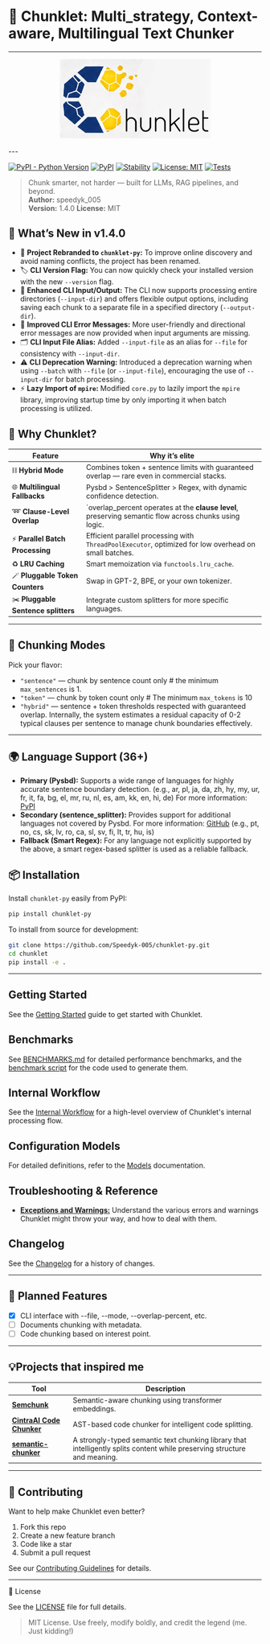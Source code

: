 # 🧩 Chunklet: Multi_strategy, Context-aware, Multilingual Text Chunker

---
<p align="center">
  <img src="https://github.com/speedyk-005/chunklet-py/blob/main/assets/logo.png?raw=true" alt="Chunklet Logo" width="300"/>
</p>
---

[![PyPI - Python Version](https://img.shields.io/pypi/pyversions/chunklet-oy)](https://www.python.org/downloads/)
[![PyPI](https://img.shields.io/pypi/v/chunklet-py)](https://pypi.org/project/chunklet-py)
[![Stability](https://img.shields.io/badge/stability-stable-brightgreen)](https://github.com/Speedyk-005/chunklet-py)
[![License: MIT](https://img.shields.io/badge/License-MIT-yellow.svg)](https://opensource.org/licenses/MIT)
[![Tests](https://img.shields.io/badge/tests-passing-brightgreen)](https://github.com/speedyk-005/chunklet-py/actions)

> Chunk smarter, not harder — built for LLMs, RAG pipelines, and beyond.  
**Author:** speedyk_005  
**Version:** 1.4.0
**License:** MIT

## 📌 What’s New in v1.4.0

- 📛 **Project Rebranded to `chunklet-py`:** To improve online discovery and avoid naming conflicts, the project has been renamed.
- 🏷️ **CLI Version Flag:** You can now quickly check your installed version with the new `--version` flag.
- 📂 **Enhanced CLI Input/Output:** The CLI now supports processing entire directories (`--input-dir`) and offers flexible output options, including saving each chunk to a separate file in a specified directory (`--output-dir`).
- 💬 **Improved CLI Error Messages:** More user-friendly and directional error messages are now provided when input arguments are missing.
- 🗂️ **CLI Input File Alias:** Added `--input-file` as an alias for `--file` for consistency with `--input-dir`.
- ⚠️ **CLI Deprecation Warning:** Introduced a deprecation warning when using `--batch` with `--file` (or `--input-file`), encouraging the use of `--input-dir` for batch processing.
- ⚡ **Lazy Import of `mpire`:** Modified `core.py` to lazily import the `mpire` library, improving startup time by only importing it when batch processing is utilized.


## 🤔 Why Chunklet?

Feature                  | Why it’s elite  
------------------------|----------------
⛓️ **Hybrid Mode**          | Combines token + sentence limits with guaranteed overlap — rare even in commercial stacks.  
🌐 **Multilingual Fallbacks** | Pysbd > SentenceSplitter > Regex, with dynamic confidence detection.  
➿ **Clause-Level Overlap**   | `overlap_percent operates at the **clause level**, preserving semantic flow across chunks using logic.  
⚡ **Parallel Batch Processing** | Efficient parallel processing with `ThreadPoolExecutor`, optimized for low overhead on small batches.  
♻️ **LRU Caching**            | Smart memoization via `functools.lru_cache`.  
🪄 **Pluggable Token Counters** | Swap in GPT-2, BPE, or your own tokenizer.
✂️ **Pluggable Sentence splitters**  | Integrate custom splitters for more specific languages.

---

## 🧩 Chunking Modes

Pick your flavor:

- `"sentence"` — chunk by sentence count only # the minimum `max_sentences` is 1.
- `"token"` — chunk by token count only # The minimum `max_tokens` is 10
- `"hybrid"` — sentence + token thresholds respected with guaranteed overlap. Internally, the system estimates a residual capacity of 0-2 typical clauses per sentence to manage chunk boundaries effectively.  

---

## 🌍 Language Support (36+)

- **Primary (Pysbd):** Supports a wide range of languages for highly accurate sentence boundary detection.
  (e.g., ar, pl, ja, da, zh, hy, my, ur, fr, it, fa, bg, el, mr, ru, nl, es, am, kk, en, hi, de)
  For more information: [PyPI](https://pypi.org/project/pysbd/) 
- **Secondary (sentence_splitter):** Provides support for additional languages not covered by Pysbd.
  For more information: [GitHub](https://github.com/mediacloud/sentence-splitter) 
  (e.g., pt, no, cs, sk, lv, ro, ca, sl, sv, fi, lt, tr, hu, is)
- **Fallback (Smart Regex):** For any language not explicitly supported by the above, a smart regex-based splitter is used as a reliable fallback.

## 📦 Installation

Install `chunklet-py` easily from PyPI:

```bash
pip install chunklet-py
```

To install from source for development:

```bash
git clone https://github.com/Speedyk-005/chunklet-py.git
cd chunklet
pip install -e .
```

---
## Getting Started

See the [Getting Started](https://github.com/speedyk-005/chunklet-py/blob/main/docs/getting-started/index.md) guide to get started with Chunklet.

## Benchmarks

See [BENCHMARKS.md](https://github.com/speedyk-005/chunklet-py/blob/main/BENCHMARKS.md) for detailed performance benchmarks, and the [benchmark script](https://github.com/speedyk-005/chunklet-py/blob/main/benchmark.py) for the code used to generate them.

## Internal Workflow

See the [Internal Workflow](https://github.com/speedyk-005/chunklet-py/blob/main/docs/internal-flow.md) for a high-level overview of Chunklet's internal processing flow.

## Configuration Models

For detailed definitions, refer to the [Models](https://github.com/speedyk-005/chunklet-py/blob/main/docs/models.md) documentation.

## Troubleshooting & Reference

*   [**Exceptions and Warnings:**](https://github.com/speedyk-005/chunklet-py/blob/main/docs/exceptions-and-warnings.md) Understand the various errors and warnings Chunklet might throw your way, and how to deal with them.

## Changelog

See the [Changelog](https://github.com/speedyk-005/chunklet-py/blob/main/CHANGELOG.md) for a history of changes.

---

## 🧪 Planned Features

- [x] CLI interface with --file, --mode, --overlap-percent, etc.
- [ ] Documents chunking with metadata.
- [ ] Code chunking based on interest point.

---

## 💡Projects that inspired me

| Tool                      | Description                                                                                      |
|---------------------------|--------------------------------------------------------------------------------------------------|
| [**Semchunk**](https://github.com/cocktailpeanut/semchunk)  | Semantic-aware chunking using transformer embeddings.                  |
| [**CintraAI Code Chunker**](https://github.com/CintraAI/code-chunker) | AST-based code chunker for intelligent code splitting.                 |
| [**semantic-chunker**](https://github.com/Goldziher/semantic-chunker) | A strongly-typed semantic text chunking library that intelligently splits content while preserving structure and meaning.                |


---

## 🤝 Contributing

Want to help make Chunklet even better? 

1. Fork this repo
2. Create a new feature branch
3. Code like a star
4. Submit a pull request

See our [Contributing Guidelines](https://github.com/speedyk-005/chunklet-py/blob/main/CONTRIBUTING.md) for details.

---

📜 License

See the [LICENSE](https://github.com/speedyk-005/chunklet-py/blob/main/LICENSE) file for full details.

> MIT License. Use freely, modify boldly, and credit the legend (me. Just kidding!)